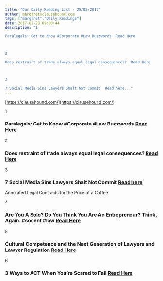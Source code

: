 ```yaml
---
title: "Our Daily Reading List - 28/02/2017"
author: margaret@clausehound.com
tags: ["margaret","Daily Readings"]
date: 2017-02-28 09:00:44
description: "1

Paralegals: Get to Know #Corporate #Law Buzzwords  Read Here



2

Does restraint of trade always equal legal consequences?  Read Here



3

7 Social Media Sins Lawyers Shalt Not Commit  Read here..."
---
```


[https://clausehound.com/](https://clausehound.com/)

1

### Paralegals: Get to Know #Corporate #Law Buzzwords  [Read Here](https://goo.gl/Wdo83x)

2

### Does restraint of trade always equal legal consequences?  [Read Here](https://goo.gl/RtPscw)

3

### 7 Social Media Sins Lawyers Shalt Not Commit  [Read here](https://goo.gl/hebKca)

Annotated Legal Contracts
for the Price of a Coffee

4

### Are You A Solo? Do You Think You Are An Entrepreneur?  Think, Again. #socent #law [Read Here](https://goo.gl/L3vmqb)

5

### Cultural Competence and the Next Generation of Lawyers and Lawyer Regulation [Read Here](http://www.slaw.ca/2017/02/16/cultural-competence-and-the-next-generation-of-lawyers-and-lawyer-regulation/)

6

### 3 Ways to ACT When You’re Scared to Fail  [Read Here](http://www.chrisducker.com/scared-to-fail/)